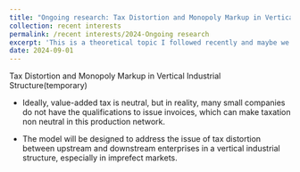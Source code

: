 ```yaml
---
title: "Ongoing research: Tax Distortion and Monopoly Markup in Vertical Industrial Structure(temporary)"
collection: recent interests
permalink: /recent interests/2024-Ongoing research
excerpt: 'This is a theoretical topic I followed recently and maybe we can finish the initial vision in 2025 summer.'
date: 2024-09-01
---
```


Tax Distortion and Monopoly Markup in Vertical Industrial Structure(temporary)

* Ideally, value-added tax is neutral, but in reality, many small companies do not have the qualifications to issue
invoices, which can make taxation non neutral in this production network.

* The model will be designed to address the issue of tax distortion between upstream and downstream enterprises
in a vertical industrial structure, especially in imprefect markets.
